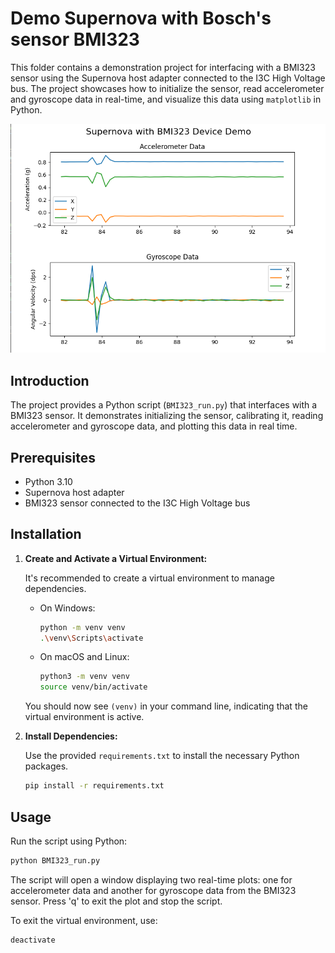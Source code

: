 # Demo Supernova with Bosch's sensor BMI323

This folder contains a demonstration project for interfacing with a BMI323 sensor using the Supernova host adapter connected to the I3C High Voltage bus. The project showcases how to initialize the sensor, read accelerometer and gyroscope data in real-time, and visualize this data using `matplotlib` in Python.

![Sensor_Data_Visualization](assets/bosch_bmi323_accel_gyro_plot.png)

## Introduction

The project provides a Python script (`BMI323_run.py`) that interfaces with a BMI323 sensor. It demonstrates initializing the sensor, calibrating it, reading accelerometer and gyroscope data, and plotting this data in real time.

## Prerequisites

- Python 3.10
- Supernova host adapter
- BMI323 sensor connected to the I3C High Voltage bus

## Installation

1. **Create and Activate a Virtual Environment:**

   It's recommended to create a virtual environment to manage dependencies.

   - On Windows:

     ```bash
     python -m venv venv
     .\venv\Scripts\activate
     ```

   - On macOS and Linux:

     ```bash
     python3 -m venv venv
     source venv/bin/activate
     ```

   You should now see `(venv)` in your command line, indicating that the virtual environment is active.

2. **Install Dependencies:**

   Use the provided `requirements.txt` to install the necessary Python packages.

   ```bash
   pip install -r requirements.txt
   ```

## Usage

Run the script using Python:

```bash
python BMI323_run.py
```

The script will open a window displaying two real-time plots: one for accelerometer data and another for gyroscope data from the BMI323 sensor. Press 'q' to exit the plot and stop the script.

To exit the virtual environment, use:

```bash
deactivate
```
